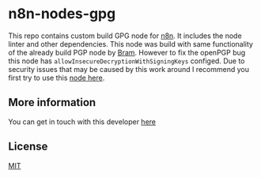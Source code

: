 
# n8n-nodes-gpg

This repo contains custom build GPG node for [n8n](n8n.io). It includes the node linter and other dependencies. This node was build with same functionality of the already build PGP node by [Bram](https://www.npmjs.com/package/n8n-nodes-pgp). However to fix the openPGP bug this node has ```allowInsecureDecryptionWithSigningKeys``` configed. Due to security issues that may be caused by this work around I recommend you first try to use this [node here](https://www.npmjs.com/package/n8n-nodes-pgp).

## More information

You can get in touch with this developer [here](https://www.linkedin.com/in/tadiwanashedavidpfachi/)

## License

[MIT](https://github.com/n8n-io/n8n-nodes-starter/blob/master/LICENSE.md)
